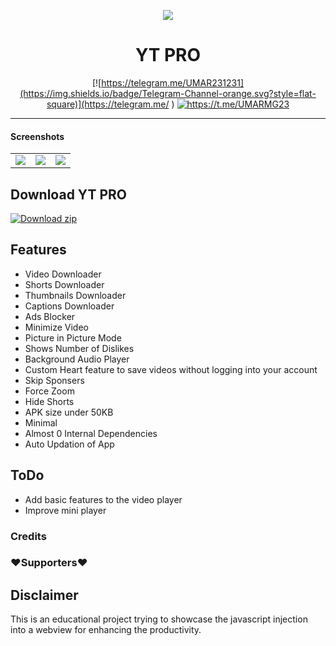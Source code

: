 
<p align="center">
<img src='.github/img/ytp.gif'  >
</p>
<h1 align=center>YT PRO </h1>

<div align="center">





[![https://telegram.me/UMAR231231](https://img.shields.io/badge/Telegram-Channel-orange.svg?style=flat-square)](https://telegram.me/ )
[![https://t.me/UMARMG23 ](https://img.shields.io/badge/Telegram-@UMAR231231-blue.svg?style=flat-square)](https://telegram.me/@UMAR231231)

</div>

---

#### Screenshots
| | | |
|:--:|:--:|:--:| 
|<img src='https://raw.githubusercontent.com/prateek-chaubey/YTPro/main/.github/img/01103.png'  > | <img src='https://raw.githubusercontent.com/prateek-chaubey/YTPro/main/.github/img/01102.png'  > |<img src='https://raw.githubusercontent.com/prateek-chaubey/YTPro/main/.github/img/01101.png'  > |

## Download YT PRO

[![Download zip](https://custom-icon-badges.herokuapp.com/badge/-Download-ff0000?style=for-the-badge&logo=download&logoColor=white "Download Apk")](https://nightly.link/prateek-chaubey/YTPro/workflows/gradle/main/Apk.zip)

## Features
 * Video Downloader
 * Shorts Downloader 
 * Thumbnails Downloader
 * Captions Downloader 
 * Ads Blocker
 * Minimize Video
 * Picture in Picture Mode
 * Shows Number of Dislikes
 * Background Audio Player
 * Custom Heart feature to save videos without logging into your account
 * Skip Sponsers
 * Force Zoom
 * Hide Shorts
 * APK size under 50KB
 * Minimal
 * Almost 0 Internal Dependencies
 * Auto Updation of App


## ToDo
 * Add basic features to the video player
 * Improve mini player

### Credits


### ❤️Supporters❤️




## Disclaimer 
This is an educational project trying to showcase the javascript injection into a webview for enhancing the productivity.
